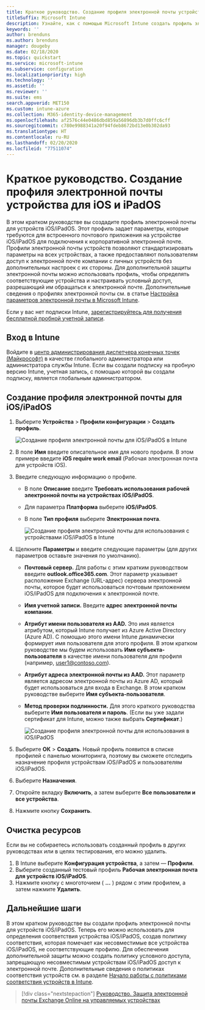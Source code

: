 ```yaml
---
title: Краткое руководство. Создание профиля электронной почты устройства для iOS/iPadOS
titleSuffix: Microsoft Intune
description: Узнайте, как с помощью Microsoft Intune создать профиль электронной почты устройства для безопасного подключения устройств iOS/iPadOS к корпоративной электронной почте.
keywords: ''
author: brenduns
ms.author: brenduns
manager: dougeby
ms.date: 02/18/2020
ms.topic: quickstart
ms.service: microsoft-intune
ms.subservice: configuration
ms.localizationpriority: high
ms.technology: ''
ms.assetid: ''
ms.reviewer: ''
ms.suite: ems
search.appverid: MET150
ms.custom: intune-azure
ms.collection: M365-identity-device-management
ms.openlocfilehash: af2576c44e0486dbd859a56896db3b7d0ffc6cff
ms.sourcegitcommit: c780e9988341a20f94fdeb8672bd13e0b302da93
ms.translationtype: HT
ms.contentlocale: ru-RU
ms.lasthandoff: 02/20/2020
ms.locfileid: "77511074"
---
```

# <a name="quickstart-create-an-email-device-profile-for-iosipados"></a>Краткое руководство. Создание профиля электронной почты устройства для iOS и iPadOS

В этом кратком руководстве вы создадите профиль электронной почты для устройств iOS/iPadOS. Этот профиль задает параметры, которые требуются для встроенного почтового приложения на устройстве iOS/iPadOS для подключения к корпоративной электронной почте. Профили электронной почты устройств позволяют стандартизировать параметры на всех устройствах, а также предоставляют пользователям доступ к электронной почте компании с личных устройств без дополнительных настроек с их стороны. Для дополнительной защиты электронной почты можно использовать профиль, чтобы определять соответствующие устройства и настраивать условный доступ, разрешающий им обращаться к электронной почте. Дополнительные сведения о профилях электронной почты см. в статье [Настройка параметров электронной почты в Microsoft Intune](email-settings-configure.md).

Если у вас нет подписки Intune, [зарегистрируйтесь для получения бесплатной пробной учетной записи](../fundamentals/free-trial-sign-up.md).

## <a name="sign-in-to-intune"></a>Вход в Intune

Войдите в [центр администрирования диспетчера конечных точек (Майкрософт)](https://go.microsoft.com/fwlink/?linkid=2109431) в качестве глобального администратора или администратора службы Intune. Если вы создали подписку на пробную версию Intune, учетная запись, с помощью которой вы создали подписку, является глобальным администратором.

## <a name="create-an-iosipados-email-profile"></a>Создание профиля электронной почты для iOS/iPadOS

1. Выберите **Устройства** > **Профили конфигурации** > **Создать профиль**.

   ![Создание профиля электронной почты для iOS/iPadOS в Intune](./media/quickstart-email-profile/ios-create-profile.png)

2. В поле **Имя** введите описательное имя для нового профиля. В этом примере введите **iOS require work email** (Рабочая электронная почта для устройств iOS).
3. Введите следующую информацию о профиле.
    - В поле **Описание** введите **Требовать использования рабочей электронной почты на устройствах iOS/iPadOS**.
    - Для параметра **Платформа** выберите **iOS/iPadOS**.
    - В поле **Тип профиля** выберите **Электронная почта**.

        ![Создание профиля электронной почты для использования с устройствами iOS/iPadOS в Intune](./media/quickstart-email-profile/ios-email-profile-name.png)

4. Щелкните **Параметры** и введите следующие параметры (для других параметров оставьте значения по умолчанию).
   - **Почтовый сервер.** Для работы с этим кратким руководством введите **outlook.office365.com**. Этот параметр указывает расположение Exchange (URL-адрес) сервера электронной почты, которое будет использоваться почтовым приложением iOS/iPadOS для подключения к электронной почте.
   - **Имя учетной записи.** Введите **адрес электронной почты компании**.
   - **Атрибут имени пользователя из AAD.** Это имя является атрибутом, который Intune получает из Azure Active Directory (Azure AD). С помощью этого имени Intune динамически формирует имя пользователя для этого профиля. В этом кратком руководстве мы будем использовать **Имя субъекта-пользователя** в качестве имени пользователя для профиля (например, user1@contoso.com).
   - **Атрибут адреса электронной почты из AAD.** Этот параметр является адресом электронной почты из Azure AD, который будет использоваться для входа в Exchange. В этом кратком руководстве выберите **Имя субъекта-пользователя**.
   - **Метод проверки подлинности.** Для этого краткого руководства выберите **Имя пользователя и пароль**. (Если вы уже задали сертификат для Intune, можно также выбрать **Сертификат**.)

        ![Создание профиля электронной почты для использования в iOS/iPadOS](./media/quickstart-email-profile/ios-email-profile.png)

5. Выберите **ОК** > **Создать**. Новый профиль появится в списке профилей с панелью мониторинга, поэтому вы сможете отследить назначение профиля устройствам iOS/iPadOS и пользователям iOS/iPadOS.
6. Выберите **Назначения**.
7. Откройте вкладку **Включить**, а затем выберите **Все пользователи и все устройства**. 
8. Нажмите кнопку **Сохранить**.

## <a name="clean-up-resources"></a>Очистка ресурсов

Если вы не собираетесь использовать созданный профиль в других руководствах или в целях тестирования, его можно удалить.

1. В Intune выберите **Конфигурация устройства**, а затем — **Профили**.
2. Выберите созданный тестовый профиль **Рабочая электронная почта для устройств iOS/iPadOS**.
3. Нажмите кнопку с многоточием ( **...** ) рядом с этим профилем, а затем нажмите **Удалить**.

## <a name="next-steps"></a>Дальнейшие шаги

В этом кратком руководстве вы создали профиль электронной почты для устройств iOS/iPadOS. Теперь его можно использовать для определения соответствия устройства iOS/iPadOS, создав политику соответствия, которая помечает как несовместимые все устройства iOS/iPadOS, не соответствующие профилю. Для обеспечения дополнительной защиты можно создать политику условного доступа, запрещающую несовместимым устройствам iOS/iPadOS доступ к электронной почте. Дополнительные сведения о политиках соответствия устройств см. в разделе [Начало работы с политиками соответствия устройств в Intune](../protect/device-compliance-get-started.md).

> [!div class="nextstepaction"]
> [Руководство. Защита электронной почты Exchange Online на управляемых устройствах](../tutorial-protect-email-on-enrolled-devices.md)
